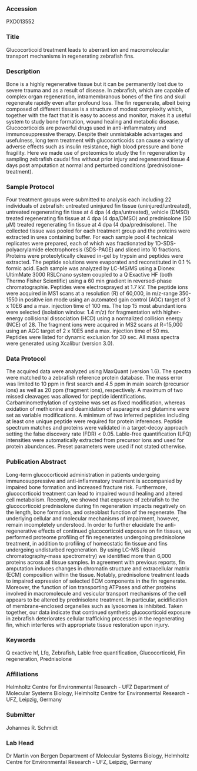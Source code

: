 ### Accession
PXD013552

### Title
Glucocorticoid treatment leads to aberrant ion and macromolecular transport mechanisms in regenerating zebrafish fins.

### Description
Bone is a highly regenerative tissue but it can be permanently lost due to severe trauma and as a result of disease. In zebrafish, which are capable of complex organ regeneration, intramembranous bones of the fins and skull regenerate rapidly even after profound loss. The fin regenerate, albeit being composed of different tissues is a structure of modest complexity which, together with the fact that it is easy to access and monitor, makes it a useful system to study bone formation, wound healing and metabolic disease. Glucocorticoids are powerful drugs used in anti-inflammatory and immunosuppressive therapy. Despite their unmistakable advantages and usefulness, long term treatment with glucocorticoids can cause a variety of adverse effects such as insulin resistance, high blood pressure and bone fragility.  Here we made use of proteomics to study the fin regeneration by sampling zebrafish caudal fins without prior injury and regenerated tissue 4 days post amputation at normal and perturbed conditions (prednisolone-treatment).

### Sample Protocol
Four treatment groups were submitted to analysis each including 22 individuals of zebrafish: untreated uninjured fin tissue (uninjured/untreated), untreated regenerating fin tisse at 4 dpa (4 dpa/untreated), vehicle (DMSO) treated regenerating fin tissue at 4 dpa (4 dpa/DMSO) and prednisolone (50 µM) treated regenerating fin tissue at 4 dpa (4 dpa/prednisolone). The collected tissue was pooled for each treatment group and the proteins were extracted in urea containing buffer. For each sample pool 4 technical replicates were prepared, each of which was fractionated by 1D-SDS-polyacrylamide electrophoresis (SDS-PAGE) and sliced into 10 fractions. Proteins were proteolytically cleaved in-gel by trypsin and peptides were extracted. The peptide solutions were evaporated and reconstituted in 0.1 % formic acid. Each sample was analyzed by LC-MS/MS using a Dionex UltimMate 3000 RSLCnano system coupled to a Q Exactive HF (both Thermo Fisher Scientific) using a 60 min gradient in reversed-phase chromatographie. Peptides were electrosprayed at 1.7 kV. The peptide ions were acquired in MS1 scans at a resolution (R) of 60,000, in m/z-range 350-1550 in positive ion mode using an automated gain control (AGC) target of 3 x 10E6 and a max. injection time of 100 ms. The top 15 most abundant ions were selected (isolation window: 1.4 m/z) for fragmentation with higher-energy collisional dissociation (HCD) using a normalized collision energy (NCE) of 28. The fragment ions were acquired in MS2 scans at R=15,000 using an AGC target of 2 x 10E5 and a max. injection time of 50 ms. Peptides were listed for dynamic exclusion for 30 sec. All mass spectra were generated using Xcalibur (version 3.0).

### Data Protocol
The acquired data were analyzed using MaxQuant (version 1.6). The spectra were matched to a zebrafish reference protein database. The mass error was limited to 10 ppm in first search and 4.5 ppm in main search (precursor ions) as well as 20 ppm (fragment ions), respectively. A maximum of two missed cleavages was allowed for peptide identifications. Carbaminomethylation of cysteine was set as fixed modification, whereas oxidation of methionine and deamidation of asparagine and glutamine were set as variable modifications. A minimum of two inferred peptides including at least one unique peptide were required for protein inferences. Peptide spectrum matches and proteins were validated in a target-decoy approach setting the false discovery rate (FDR) < 0.05. Lable-free quantification (LFQ) intensities were automatically extracted from precursor ions and used for protein abundances. Preset parameters were used if not stated otherwise.

### Publication Abstract
Long-term glucocorticoid administration in patients undergoing immunosuppressive and anti-inflammatory treatment is accompanied by impaired bone formation and increased fracture risk. Furthermore, glucocorticoid treatment can lead to impaired wound healing and altered cell metabolism. Recently, we showed that exposure of zebrafish to the glucocorticoid prednisolone during fin regeneration impacts negatively on the length, bone formation, and osteoblast function of the regenerate. The underlying cellular and molecular mechanisms of impairment, however, remain incompletely understood. In order to further elucidate the anti-regenerative effects of continued glucocorticoid exposure on fin tissues, we performed proteome profiling of fin regenerates undergoing prednisolone treatment, in addition to profiling of homeostatic fin tissue and fins undergoing undisturbed regeneration. By using LC-MS (liquid chromatography-mass spectrometry) we identified more than 6,000 proteins across all tissue samples. In agreement with previous reports, fin amputation induces changes in chromatin structure and extracellular matrix (ECM) composition within the tissue. Notably, prednisolone treatment leads to impaired expression of selected ECM components in the fin regenerate. Moreover, the function of ion transporting ATPases and other proteins involved in macromolecule and vesicular transport mechanisms of the cell appears to be altered by prednisolone treatment. In particular, acidification of membrane-enclosed organelles such as lysosomes is inhibited. Taken together, our data indicate that continued synthetic glucocorticoid exposure in zebrafish deteriorates cellular trafficking processes in the regenerating fin, which interferes with appropriate tissue restoration upon injury.

### Keywords
Q exactive hf, Lfq, Zebrafish, Lable free quantification, Glucocorticoid, Fin regeneration, Prednisolone

### Affiliations
Helmholtz Centre for Environmental Research - UFZ
Department of Molecular Systems Biology, Helmholtz Centre for Environmental Research - UFZ, Leipzig, Germany

### Submitter
Johannes R. Schmidt

### Lab Head
Dr Martin von Bergen
Department of Molecular Systems Biology, Helmholtz Centre for Environmental Research - UFZ, Leipzig, Germany


